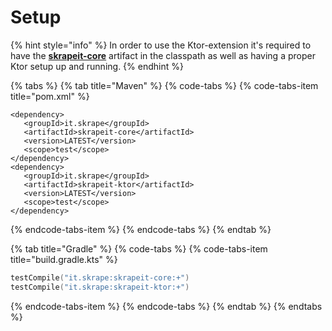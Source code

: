 # Setup



{% hint style="info" %}
In order to use the Ktor-extension it's required to have the [**skrapeit-core**](../setup.md#getting-super-powers) artifact in the classpath as well as having a proper Ktor setup up and running.
{% endhint %}

{% tabs %}
{% tab title="Maven" %}
{% code-tabs %}
{% code-tabs-item title="pom.xml" %}
```markup
<dependency>
   <groupId>it.skrape</groupId>
   <artifactId>skrapeit-core</artifactId>
   <version>LATEST</version>
   <scope>test</scope>
</dependency>
<dependency>
   <groupId>it.skrape</groupId>
   <artifactId>skrapeit-ktor</artifactId>
   <version>LATEST</version>
   <scope>test</scope>
</dependency>
```
{% endcode-tabs-item %}
{% endcode-tabs %}
{% endtab %}

{% tab title="Gradle" %}
{% code-tabs %}
{% code-tabs-item title="build.gradle.kts" %}
```kotlin
testCompile("it.skrape:skrapeit-core:+")
testCompile("it.skrape:skrapeit-ktor:+")
```
{% endcode-tabs-item %}
{% endcode-tabs %}
{% endtab %}
{% endtabs %}

